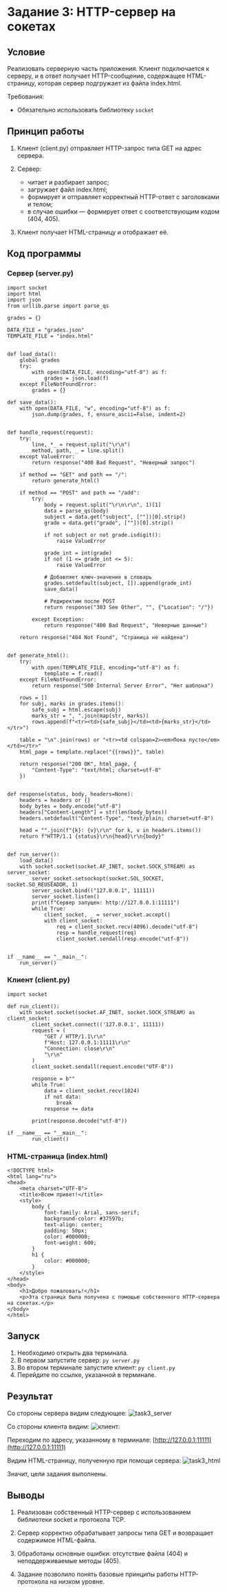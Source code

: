 # Задание 3: HTTP-сервер на сокетах

## Условие
Реализовать серверную часть приложения. Клиент подключается к серверу, и в ответ получает HTTP-сообщение, содержащее HTML-страницу, которая сервер подгружает из файла index.html.

Требования:

- Обязательно использовать библиотеку `socket`

## Принцип работы
1. Клиент (client.py) отправляет HTTP-запрос типа GET на адрес сервера.

2. Сервер:
      - читает и разбирает запрос;
      - загружает файл index.html;
      - формирует и отправляет корректный HTTP-ответ с заголовками и телом;
      - в случае ошибки — формирует ответ с соответствующим кодом (404, 405).
3. Клиент получает HTML-страницу и отображает её.

## Код программы

### Сервер (server.py)

```
import socket
import html
import json
from urllib.parse import parse_qs

grades = {}

DATA_FILE = "grades.json"
TEMPLATE_FILE = "index.html"


def load_data():
    global grades
    try:
        with open(DATA_FILE, encoding="utf-8") as f:
            grades = json.load(f)
    except FileNotFoundError:
        grades = {}

def save_data():
    with open(DATA_FILE, "w", encoding="utf-8") as f:
        json.dump(grades, f, ensure_ascii=False, indent=2)


def handle_request(request):
    try:
        line, *_ = request.split("\r\n")
        method, path, _ = line.split()
    except ValueError:
        return response("400 Bad Request", "Неверный запрос")

    if method == "GET" and path == "/":
        return generate_html()

    if method == "POST" and path == "/add":
        try:
            body = request.split("\r\n\r\n", 1)[1]
            data = parse_qs(body)
            subject = data.get("subject", [""])[0].strip()
            grade = data.get("grade", [""])[0].strip()

            if not subject or not grade.isdigit():
                raise ValueError

            grade_int = int(grade)
            if not (1 <= grade_int <= 5):
                raise ValueError

            # Добавляет ключ-значение в словарь
            grades.setdefault(subject, []).append(grade_int)
            save_data()

            # Редиректим после POST
            return response("303 See Other", "", {"Location": "/"})

        except Exception:
            return response("400 Bad Request", "Неверные данные")

    return response("404 Not Found", "Страница не найдена")


def generate_html():
    try:
        with open(TEMPLATE_FILE, encoding="utf-8") as f:
            template = f.read()
    except FileNotFoundError:
        return response("500 Internal Server Error", "Нет шаблона")

    rows = []
    for subj, marks in grades.items():
        safe_subj = html.escape(subj)
        marks_str = ", ".join(map(str, marks))
        rows.append(f"<tr><td>{safe_subj}</td><td>{marks_str}</td></tr>")

    table = "\n".join(rows) or "<tr><td colspan=2><em>Пока пусто</em></td></tr>"
    html_page = template.replace("{{rows}}", table)

    return response("200 OK", html_page, {
        "Content-Type": "text/html; charset=utf-8"
    })


def response(status, body, headers=None):
    headers = headers or {}
    body_bytes = body.encode("utf-8")
    headers["Content-Length"] = str(len(body_bytes))
    headers.setdefault("Content-Type", "text/plain; charset=utf-8")

    head = "".join(f"{k}: {v}\r\n" for k, v in headers.items())
    return f"HTTP/1.1 {status}\r\n{head}\r\n{body}"


def run_server():
    load_data()
    with socket.socket(socket.AF_INET, socket.SOCK_STREAM) as server_socket:
        server_socket.setsockopt(socket.SOL_SOCKET, socket.SO_REUSEADDR, 1)
        server_socket.bind(("127.0.0.1", 11111))
        server_socket.listen()
        print(f"Сервер запущен: http://127.0.0.1:11111")
        while True:
            client_socket, _ = server_socket.accept()
            with client_socket:
                req = client_socket.recv(4096).decode("utf-8")
                resp = handle_request(req)
                client_socket.sendall(resp.encode("utf-8"))


if __name__ == "__main__":
    run_server()
```
### Клиент (client.py)
```
import socket

def run_client():
    with socket.socket(socket.AF_INET, socket.SOCK_STREAM) as client_socket:
        client_socket.connect(('127.0.0.1', 11111))
        request = (
            "GET / HTTP/1.1\r\n"
            f"Host: 127.0.0.1:11111\r\n"
            "Connection: close\r\n"
            "\r\n"
        )
        client_socket.sendall(request.encode("UTF-8"))

        response = b""
        while True:
            data = client_socket.recv(1024)
            if not data:
                break
            response += data

        print(response.decode("utf-8"))

if __name__ == "__main__":
        run_client()
```
### HTML-страница (index.html)

```
<!DOCTYPE html>
<html lang="ru">
<head>
    <meta charset="UTF-8">
    <title>Всем привет!</title>
    <style>
        body {
            font-family: Arial, sans-serif;
            background-color: #37597b;
            text-align: center;
            padding: 50px;
            color: #000000;
            font-weight: 600;
        }
        h1 {
            color: #000000;
        }
    </style>
</head>
<body>
    <h1>Добро пожаловать!</h1>
    <p>Эта страница была получена с помощью собственного HTTP-сервера на сокетах.</p>
</body>
</html>
```

## Запуск

1. Необходимо открыть два терминала.
2. В первом запустите сервер:
`py server.py`
3. Во втором терминале запустите клиент:
`py client.py`
4. Перейдите по ссылке, указанной в терминале.

## Результат

Cо стороны сервера видим следующее: ![task3_server](assets/task3_server.jpg)

Cо стороны клиента видим: ![клиент:](assets/task3_client.jpg)

Переходим по адресу, указанному в терминале: [http://127.0.0.1:11111](http://127.0.0.1:11111)

Видим HTML-страницу, полученную при помощи сервера: ![task3_html](assets/task3_example.jpg)

Значит, цели задания выполнены.

## Выводы
1. Реализован собственный HTTP-сервер с использованием библиотеки socket и протокола TCP.

2. Сервер корректно обрабатывает запросы типа GET и возвращает содержимое HTML-файла.

3. Обработаны основные ошибки: отсутствие файла (404) и неподдерживаемые методы (405).

4. Задание позволило понять базовые принципы работы HTTP-протокола на низком уровне.
